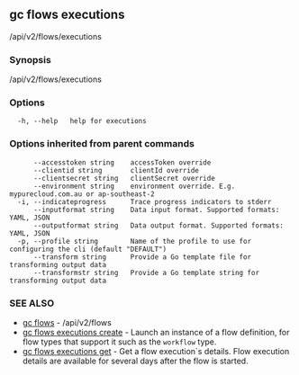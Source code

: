 ## gc flows executions

/api/v2/flows/executions

### Synopsis

/api/v2/flows/executions

### Options

```
  -h, --help   help for executions
```

### Options inherited from parent commands

```
      --accesstoken string    accessToken override
      --clientid string       clientId override
      --clientsecret string   clientSecret override
      --environment string    environment override. E.g. mypurecloud.com.au or ap-southeast-2
  -i, --indicateprogress      Trace progress indicators to stderr
      --inputformat string    Data input format. Supported formats: YAML, JSON
      --outputformat string   Data output format. Supported formats: YAML, JSON
  -p, --profile string        Name of the profile to use for configuring the cli (default "DEFAULT")
      --transform string      Provide a Go template file for transforming output data
      --transformstr string   Provide a Go template string for transforming output data
```

### SEE ALSO

* [gc flows](gc_flows.html)	 - /api/v2/flows
* [gc flows executions create](gc_flows_executions_create.html)	 - Launch an instance of a flow definition, for flow types that support it such as the `workflow` type.
* [gc flows executions get](gc_flows_executions_get.html)	 - Get a flow execution`s details. Flow execution details are available for several days after the flow is started.


